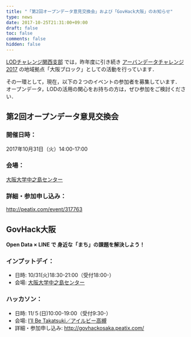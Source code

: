 ```yaml
---
title: "「第2回オープンデータ意見交換会」および「GovHack大阪」のお知らせ"
type: news
date: 2017-10-25T21:31:00+09:00
draft: false
toc: false
comments: false
hidden: false
---
```


[LODチャレンジ関西支部](/about/)
では，昨年度に引き続き
[アーバンデータチャレンジ2017](http://urbandata-challenge.jp/about2017)
の地域拠点「大阪ブロック」としての活動を行っています．  

その一環として，現在，以下の２つのイベントの参加者を募集しています．  
オープンデータ，LODの活用の関心をお持ちの方は，ぜひ参加をご検討ください．  

## 第2回オープンデータ意見交換会

### 開催日時：

2017年10月31日（火）14:00-17:00  

### 会場：

[大阪大学中之島センター](http://www.onc.osaka-u.ac.jp/others/map/index.php)  

### 詳細・参加申し込み：

<http://peatix.com/event/317763>  

## GovHack大阪

**Open Data × LINE で 身近な「まち」の課題を解決しよう！**

### インプットデイ：

- 日時: 10/31(火)18:30-21:00（受付18:00-）  
- 会場: [大阪大学中之島センター](http://www.onc.osaka-u.ac.jp/others/map/index.php)  

### ハッカソン：

- 日時: 11/５(日)10:00-19:00（受付9:30-）
- 会場: [I’ll Be Takatsuki／アイルビー高槻](https://www.illbe-takatsuki.com/)
- 詳細・参加申し込み: <http://govhackosaka.peatix.com/>

<br />
